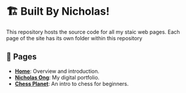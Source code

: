 # 🏗️ Built By Nicholas!
This repository hosts the source code for all my staic web pages. Each page of the site has its own folder within this repository

## 📔 Pages

- **[Home](https://github.com/n1cholasong/n1cholasong.github.io)**: Overview and introduction.
- **[Nicholas Ong](https://n1cholasong.github.io/portfolio/)**: My digital portfolio.
- **[Chess Planet](https://n1cholasong.github.io/ChessPlanet/)**: An intro to chess for beginners.
